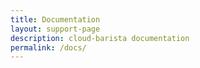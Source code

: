 ```yaml
---
title: Documentation
layout: support-page
description: cloud-barista documentation
permalink: /docs/
---
```

